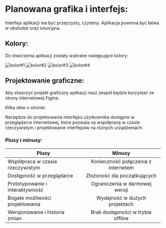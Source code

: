 # Planowana grafika i interfejs:

Interfejs aplikacji ma być przejrzysty, czytelny. Aplikacja powinna być łatwa w obsłudze oraz intuicyjna. 


## Kolory:

Do stworzenia aplikacji zostały wybrane następujące kolory:

![kolor#1](https://dekoralplstg.blob.core.windows.net/room-images/-malowniczy-be%C5%BC/swatch--malowniczy-be%C5%BC.jpg)
![kolor#2](https://dekoralplstg.blob.core.windows.net/room-images/ziele%C5%84-mchu-p%C3%B3%C5%82mat-ral-6005/swatch-ziele%C5%84-mchu-p%C3%B3%C5%82mat-ral-6005.jpg)
![kolor#3](https://dekoralplstg.blob.core.windows.net/room-images/ziele%C5%84-opuncji/swatch-ziele%C5%84-opuncji.jpg)
![kolor#4](https://dekoralplstg.blob.core.windows.net/room-images/limonkowy-sorbet/swatch-limonkowy-sorbet.jpg)


## Projektowanie graficzne:

Aby stworzyć projekt graficzny aplikacji nasz zespół będzie korzystać ze strony internetowej Figma.

Kilka słów o stronie:

 Narzędzie do projektowania interfejsu użytkownika dostępne w przeglądarce internetowej, które pozwala na współpracę w czasie rzeczywistym i projektowanie interfejsów na różnych urządzeniach.

 ### Plusy i minusy:


 | Plusy | Minusy | 
| ------------- |:-------------:|
| Współpraca w czasie rzeczywistym | Konieczność połączenia z internetem |
| Dostępność w przeglądarce | Złożoność dla początkujących |
| Prototypowanie i interaktywność | Ograniczenia w darmowej wersji |
| Bogate możliwości projektowania | Wydajność w dużych projektach |
| Wersjonowanie i historia zmian | Brak dostępności w trybie offline |
